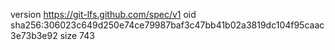 version https://git-lfs.github.com/spec/v1
oid sha256:306023c649d250e74ce79987baf3c47bb41b02a3819dc104f95caac3e73b3e92
size 743
